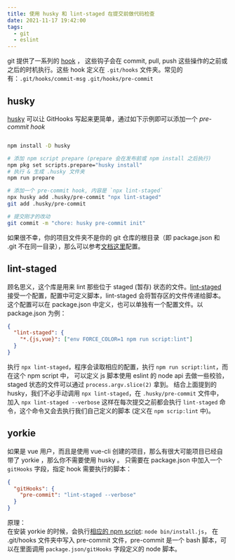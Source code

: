 ```yaml
---
title: 使用 husky 和 lint-staged 在提交前做代码检查
date: 2021-11-17 19:42:00
tags:
  - git
  - eslint
---
```


git 提供了一系列的 [hook](https://git-scm.com/book/en/v2/Customizing-Git-Git-Hooks) ，
这些钩子会在 commit, pull, push 这些操作的之前或之后的时机执行。这些 hook 定义在 `.git/hooks`
文件夹。常见的有：`.git/hooks/commit-msg` `.git/hooks/pre-commit`

## husky

[husky](https://github.com/typicode/husky) 可以让 GitHooks 写起来更简单，通过如下示例即可以添加一个 _pre-commit hook_

```bash

npm install -D husky

# 添加 npm script prepare (prepare 会在发布前或 npm install 之后执行)
npm pkg set scripts.prepare="husky install"
# 执行 & 生成 .husky 文件夹
npm run prepare

# 添加一个 pre-commit hook, 内容是 `npx lint-staged`
npx husky add .husky/pre-commit "npx lint-staged"
git add .husky/pre-commit

# 提交刚才的改动
git commit -m "chore: husky pre-commit init"
```

如果很不幸，你的项目文件夹不是你的 git 仓库的根目录（即 package.json 和 .git 不在同一目录），那么可以参考[文档这里](https://typicode.github.io/husky/#/?id=custom-directory)配置。

## lint-staged

顾名思义，这个库是用来 lint 那些位于 staged (暂存) 状态的文件。[lint-staged](https://github.com/okonet/lint-staged) 接受一个配置，配置中可定义脚本，lint-staged 会将暂存区的文件传递给脚本。这个配置可以在 package.json 中定义，也可以单独有一个配置文件。以 package.json 为例：

```json
{
  "lint-staged": {
    "*.{js,vue}": ["env FORCE_COLOR=1 npm run script:lint"]
  }
}
```

执行 `npx lint-staged`，程序会读取相应的配置，执行 `npm run script:lint`，而在这个 npm script 中，
可以定义 js 脚本使用 eslint 的 node api 去做一些校验，staged 状态的文件可以通过 `process.argv.slice(2)` 拿到。
结合上面提到的 husky，我们不必手动调用 `npx lint-staged`，在 `.husky/pre-commit` 文件中，加入 `npx lint-staged --verbose`
这样在每次提交之前都会执行 `lint-staged` 命令，这个命令又会去执行我们自己定义的脚本 (定义在 `npm scrip:lint` 中)。

## yorkie

如果是 vue 用户，而且是使用 vue-cli 创建的项目，那么有很大可能项目已经自带了 yorkie ，那么你不需要使用 husky 。
只需要在 package.json 中加入一个 `gitHooks` 字段，指定 hook 需要执行的脚本：

```json
{
  "gitHooks": {
    "pre-commit": "lint-staged --verbose"
  }
}
```

原理：  
在安装 yorkie 的时候，会执行[相应的 npm script](https://github.com/yyx990803/yorkie/blob/a4cf01d789da2633a33a888b496fa35395e72109/package.json?_pjax=%23js-repo-pjax-container%2C%20div%5Bitemtype%3D%22http%3A%2F%2Fschema.org%2FSoftwareSourceCode%22%5D%20main%2C%20%5Bdata-pjax-container%5D#L11): `node bin/install.js`，
在 .git/hooks 文件夹中写入 pre-commit 文件，pre-commit 是一个 bash 脚本，可以在里面调用 `package.json/gitHooks` 字段定义的 node 脚本。
